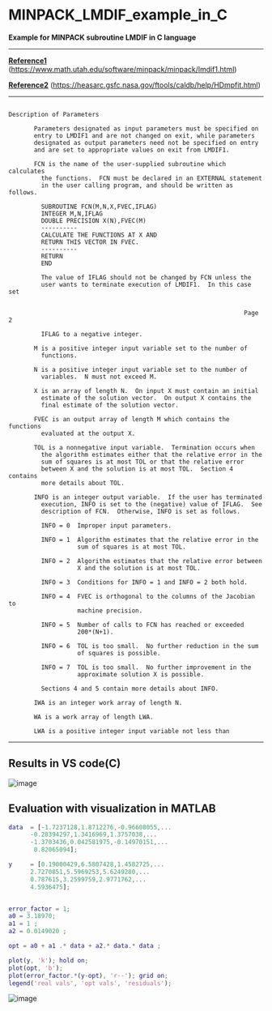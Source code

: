 # MINPACK_LMDIF_example_in_C
**Example for MINPACK subroutine LMDIF in C language**

-----------------
**[Reference1](https://www.math.utah.edu/software/minpack/minpack/lmdif1.html)**  (https://www.math.utah.edu/software/minpack/minpack/lmdif1.html)

**[Reference2](https://heasarc.gsfc.nasa.gov/ftools/caldb/help/HDmpfit.html)**  (https://heasarc.gsfc.nasa.gov/ftools/caldb/help/HDmpfit.html)


----------------

```

Description of Parameters

       Parameters designated as input parameters must be specified on
       entry to LMDIF1 and are not changed on exit, while parameters
       designated as output parameters need not be specified on entry
       and are set to appropriate values on exit from LMDIF1.

       FCN is the name of the user-supplied subroutine which calculates
         the functions.  FCN must be declared in an EXTERNAL statement
         in the user calling program, and should be written as follows.

         SUBROUTINE FCN(M,N,X,FVEC,IFLAG)
         INTEGER M,N,IFLAG
         DOUBLE PRECISION X(N),FVEC(M)
         ----------
         CALCULATE THE FUNCTIONS AT X AND
         RETURN THIS VECTOR IN FVEC.
         ----------
         RETURN
         END

         The value of IFLAG should not be changed by FCN unless the
         user wants to terminate execution of LMDIF1.  In this case set


                                                                 Page 2

         IFLAG to a negative integer.

       M is a positive integer input variable set to the number of
         functions.

       N is a positive integer input variable set to the number of
         variables.  N must not exceed M.

       X is an array of length N.  On input X must contain an initial
         estimate of the solution vector.  On output X contains the
         final estimate of the solution vector.

       FVEC is an output array of length M which contains the functions
         evaluated at the output X.

       TOL is a nonnegative input variable.  Termination occurs when
         the algorithm estimates either that the relative error in the
         sum of squares is at most TOL or that the relative error
         between X and the solution is at most TOL.  Section 4 contains
         more details about TOL.

       INFO is an integer output variable.  If the user has terminated
         execution, INFO is set to the (negative) value of IFLAG.  See
         description of FCN.  Otherwise, INFO is set as follows.

         INFO = 0  Improper input parameters.

         INFO = 1  Algorithm estimates that the relative error in the
                   sum of squares is at most TOL.

         INFO = 2  Algorithm estimates that the relative error between
                   X and the solution is at most TOL.

         INFO = 3  Conditions for INFO = 1 and INFO = 2 both hold.

         INFO = 4  FVEC is orthogonal to the columns of the Jacobian to
                   machine precision.

         INFO = 5  Number of calls to FCN has reached or exceeded
                   200*(N+1).

         INFO = 6  TOL is too small.  No further reduction in the sum
                   of squares is possible.

         INFO = 7  TOL is too small.  No further improvement in the
                   approximate solution X is possible.

         Sections 4 and 5 contain more details about INFO.

       IWA is an integer work array of length N.

       WA is a work array of length LWA.

       LWA is a positive integer input variable not less than
```

-----------------

## Results in VS code(C)

![image](https://user-images.githubusercontent.com/71545160/171332707-4c8bd1f3-3066-444f-948c-aa6d426d6bf9.png)


## Evaluation with visualization in MATLAB

```matlab
data  = [-1.7237128,1.8712276,-0.96608055,...
      -0.28394297,1.3416969,1.3757038,...
      -1.3703436,0.042581975,-0.14970151,...
       0.82065094];

y     = [0.19000429,6.5807428,1.4582725,...
      2.7270851,5.5969253,5.6249280,...
      0.787615,3.2599759,2.9771762,...
      4.5936475];


error_factor = 1;
a0 = 3.18970;
a1 = 1 ;
a2 = 0.0149020 ; 

opt = a0 + a1 .* data + a2.* data.* data ;

plot(y, 'k'); hold on;
plot(opt, 'b');
plot(error_factor.*(y-opt), 'r--'); grid on;
legend('real vals', 'opt vals', 'residuals');
```

![image](https://user-images.githubusercontent.com/71545160/171334344-57441d74-1d62-4ed9-956d-04986f6f22b8.png)
